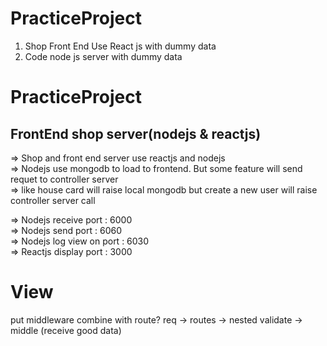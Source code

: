 # PracticeProject
1. Shop Front End Use React js with dummy data
2. Code node js server with dummy data

# PracticeProject
## FrontEnd shop server(nodejs & reactjs)
=> Shop and front end server use reactjs and nodejs<br>
=> Nodejs use mongodb to load to frontend. But some feature will send requet to controller server<br>
=> like house card will raise local mongodb but create a new user will raise controller server call<br>

=> Nodejs receive port  : 6000<br>
=> Nodejs send port     :  6060<br>
=> Nodejs log view on port : 6030<br>
=> Reactjs display port : 3000<br>

# View
put middleware combine with route?
req -> routes -> nested validate -> middle (receive good data)
